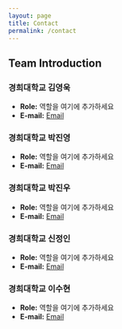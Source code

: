 ```yaml
---
layout: page
title: Contact
permalink: /contact
---
```


## Team Introduction

### 경희대학교 김영욱
- **Role:** 역할을 여기에 추가하세요
- **E-mail:** [Email](mailto:your_email@example.com)

### 경희대학교 박진영
- **Role:** 역할을 여기에 추가하세요
- **E-mail:** [Email](mailto:your_email@example.com)

### 경희대학교 박진우
- **Role:** 역할을 여기에 추가하세요
- **E-mail:** [Email](mailto:p_jinwoo98@naver.com)

### 경희대학교 신정인
- **Role:** 역할을 여기에 추가하세요
- **E-mail:** [Email](mailto:your_email@example.com)

### 경희대학교 이수현
- **Role:** 역할을 여기에 추가하세요
- **E-mail:** [Email](mailto:your_email@example.com)
